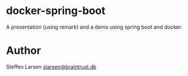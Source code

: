 # docker-spring-boot
A presentation (using remark) and a demo using spring boot and docker.

# Author

Steffen Larsen
slarsen@braintrust.dk
